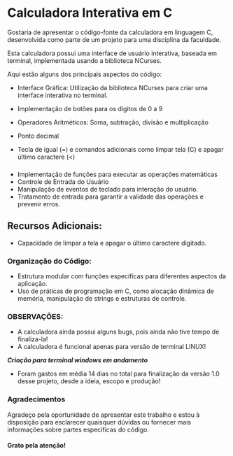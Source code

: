 # Calculadora Interativa em C
Gostaria de apresentar o código-fonte da calculadora em linguagem C, desenvolvida como parte de um projeto para uma disciplina da faculdade.

Esta calculadora possui uma interface de usuário interativa, baseada em terminal, implementada usando a biblioteca NCurses. 

Aqui estão alguns dos principais aspectos do código: 

- Interface Gráfica: Utilização da biblioteca NCurses para criar uma interface interativa no terminal. 

- Implementação de botões para os dígitos de 0 a 9
- Operadores Aritméticos: Soma, subtração, divisão e multiplicação 
- Ponto decimal
- Tecla de igual (=) e comandos adicionais como limpar tela (C) e apagar último caractere (<)
###
- Implementação de funções para executar as operações matemáticas
- Controle de Entrada do Usuário 
- Manipulação de eventos de teclado para interação do usuário. 
- Tratamento de entrada para garantir a validade das operações e prevenir erros. 

## Recursos Adicionais:

- Capacidade de limpar a tela e apagar o último caractere digitado. 

### Organização do Código: 

- Estrutura modular com funções específicas para diferentes aspectos da aplicação. 
- Uso de práticas de programação em C, como alocação dinâmica de memória, manipulação de strings e estruturas de controle. 


### OBSERVAÇÕES:
- A calculadora ainda possui alguns bugs, pois ainda não tive tempo de finaliza-la! 
- A calculadora é funcional apenas para versão de terminal LINUX! 

***Criação para terminal windows em andamento***

- Foram gastos em média 14 dias no total para finalização da versão 1.0 desse projeto, desde a ideia, escopo e produção!

### Agradecimentos
Agradeço pela oportunidade de apresentar este trabalho e estou à disposição para esclarecer quaisquer dúvidas ou fornecer mais informações sobre partes específicas do código. 

#### Grato pela atenção!